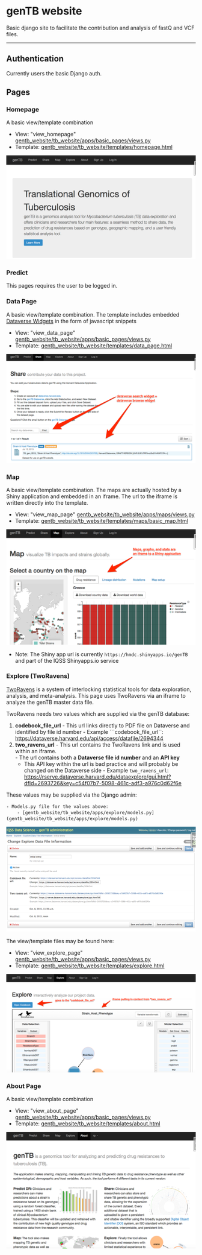 # genTB website

Basic django site to facilitate the contribution and analysis of fastQ and VCF files.

---
## Authentication

Currently users the basic Django auth.

## Pages

### Homepage

A basic view/template combination

  - View: "view_homepage" [gentb_website/tb_website/apps/basic_pages/views.py](gentb_website/tb_website/apps/basic_pages/views.py)
  - Template: [gentb_website/tb_website/templates/homepage.html](gentb_website/tb_website/templates/homepage.html)

![homepage screenshot](screen-shots/genTB-home.png?raw=true "genTB Homepage")

### Predict

This pages requires the user to be logged in.  

### Data Page

A basic view/template combination.  The template includes embedded [Dataverse Widgets](http://datascience.iq.harvard.edu/blog/dataverse-40-theme-widgets) in the form of javascript snippets

  - View: "view_data_page" [gentb_website/tb_website/apps/basic_pages/views.py](gentb_website/tb_website/apps/basic_pages/views.py)
  - Template: [gentb_website/tb_website/templates/data_page.html](gentb_website/tb_website/templates/data_page.html)

![Share Page screenshot](screen-shots/genTB-share.png?raw=true "genTB Share page")


### Map

A basic view/template combination.  The maps are actually hosted by a Shiny application and embedded in an iframe.  The url to the iframe is written directly into the template.

  - View: "view_map_page" [gentb_website/tb_website/apps/maps/views.py](gentb_website/tb_website/apps/maps/views.py)
  - Template: [gentb_website/tb_website/templates/maps/basic_map.html](gentb_website/tb_website/templates/maps/basic_map.html)

![Map Page screenshot](screen-shots/genTB-map.png?raw=true "genTB Map page")

- Note: The Shiny app url is currently ```https://hmdc.shinyapps.io/genTB``` and part of the IQSS Shinyapps.io service

### Explore (TwoRavens)

[TwoRavens](https://github.com/IQSS/TwoRavens) is a system of interlocking statistical tools for data exploration, analysis, and meta-analysis.  This page uses TwoRavens via an iframe to analyze the genTB master data file.

TwoRavens needs two values which are supplied via the genTB database:

  1. **codebook_file_url** - This url links directly to PDF file on Dataverse and identified by file id number
    - Example ```codebook_file_url``: https://dataverse.harvard.edu/api/access/datafile/2694344
  2. **two_ravens_url** - This url contains the TwoRavens link and is used within an iframe.  
    - The url contains both a **Dataverse file id number** and an **API key**
        - This API key within the url is bad practice and will probably be changed on the Dataverse side
    - Example ```two_ravens_url```: https://rserve.dataverse.harvard.edu/dataexplore/gui.html?dfId=2693726&key=c54f07b7-5098-461c-adf3-a976c0d62f6e

These values may be supplied via the Django admin:

    - Models.py file for the values above:
        - [gentb_website/tb_website/apps/explore/models.py](gentb_website/tb_website/apps/explore/models.py)

![Explore Admin Page screenshot](screen-shots/genTB-explore-admin.png?raw=true "genTB Explore Admin page")


The view/template files may be found here:

  - View: "view_explore_page" [gentb_website/tb_website/apps/basic_pages/views.py](gentb_website/tb_website/apps/basic_pages/views.py)
  - Template: [gentb_website/tb_website/templates/explore.html](gentb_website/tb_website/templates/explore.html)

![Explore Page screenshot](screen-shots/genTB-explore.png?raw=true "genTB Explore page")

### About Page

A basic view/template combination

  - View: "view_about_page" [gentb_website/tb_website/apps/basic_pages/views.py](gentb_website/tb_website/apps/basic_pages/views.py)
  - Template: [gentb_website/tb_website/templates/about.html](gentb_website/tb_website/templates/about.html)

![about page screenshot](screen-shots/genTB-about.png?raw=true "genTB About Page")
